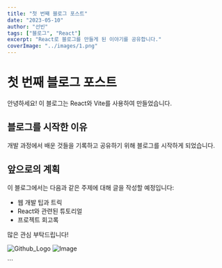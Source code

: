 ```yaml
---
title: "첫 번째 블로그 포스트"
date: "2023-05-10"
author: "선빈"
tags: ["블로그", "React"]
excerpt: "React로 블로그를 만들게 된 이야기를 공유합니다."
coverImage: "../images/1.png"
---
```


# 첫 번째 블로그 포스트

안녕하세요! 이 블로그는 React와 Vite를 사용하여 만들었습니다.

## 블로그를 시작한 이유

개발 과정에서 배운 것들을 기록하고 공유하기 위해 블로그를 시작하게 되었습니다.

## 앞으로의 계획

이 블로그에서는 다음과 같은 주제에 대해 글을 작성할 예정입니다:

- 웹 개발 팁과 트릭
- React와 관련된 튜토리얼
- 프로젝트 회고록

많은 관심 부탁드립니다!

![Github_Logo](/my-blog/src/assets/images/first-post.png)
![Image](/images/1.png)

\`\`\`
